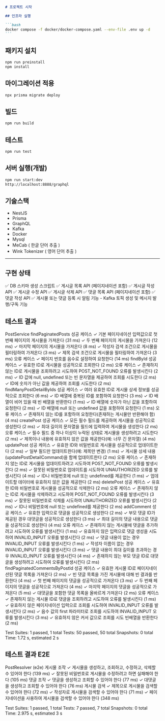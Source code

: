 ````markdown
# 프로젝트 시작

## 인프라 실행

```bash
docker compose -f docker/docker-compose.yaml --env-file .env up -d
```
````

## 패키지 설치

```bash
npm run preinstall
npm install
```

## 마이그레이션 적용

```bash
npx prisma migrate deploy
```

## 빌드

```bash
npm run build
```

## 테스트

```bash
npm run test
```

## 서버 실행(개발)

```bash
npm run start:dev
http://localhost:8888/graphql
```

## 기술스택

- NestJS
- Prisma
- GraphQL
- Kafka
- Docker
- Mysql
- MeCab ( 한글 단어 추출 )
- Wink Tokenizer ( 영어 단어 추출 )

---

## 구현 상태

✅ DB 스키마 생성 스크립트
✅ 게시글 목록 API (페이지네이션 포함)
✅ 게시글 작성 API
✅ 게시글 수정 API
✅ 게시글 삭제 API
✅ 댓글 목록 API (페이지네이션 포함)
✅ 댓글 작성 API
✅ 게시물 또는 댓글 등록 시 알림 기능
    - Kafka 토픽 생성 및 메시지 발행/구독 기능

## 테스트 결과
  PostService
    findPaginatedPosts
      성공 케이스
        ✓ 기본 페이지네이션 입력값으로 첫 번째 페이지의 게시물을 가져온다 (31 ms)
        ✓ 두 번째 페이지의 게시물을 가져온다 (12 ms)
        ✓ 마지막 페이지의 게시물을 가져온다 (8 ms)
        ✓ 작성자 검색 조건으로 게시물을 필터링하여 가져온다 (3 ms)
        ✓ 제목 검색 조건으로 게시물을 필터링하여 가져온다 (3 ms)
      오류 케이스
        ✓ 페이지 번호를 음수로 설정하여 요청한다 (14 ms)
    findById
      성공 케이스
        ✓ 유효한 ID로 게시물을 성공적으로 조회한다 (2 ms)
      오류 케이스
        ✓ 존재하지 않는 ID로 게시물을 조회하려고 시도하여 POST_NOT_FOUND 오류를 발생시킨다 (2 ms)
        ✓ ID 값에 null, undefined 또는 빈 문자열을 제공하여 조회를 시도한다 (2 ms)
        ✓ ID에 숫자가 아닌 값을 제공하여 조회를 시도한다 (2 ms)
    findManyPostDetailByIds
      성공 케이스
        ✓ 여러 유효한 ID로 게시물 상세 정보를 성공적으로 조회한다 (6 ms)
        ✓ ID 배열에 중복된 ID를 포함하여 요청한다 (3 ms)
        ✓ ID 배열이 비어 있을 때 빈 배열을 반환한다 (1 ms)
        ✓ ID 배열에 숫자가 아닌 값을 포함하여 요청한다 (2 ms)
        ✓ ID 배열에 null 또는 undefined 값을 포함하여 요청한다 (1 ms)
      오류 케이스
        ✓ 존재하지 않는 ID를 포함하여 요청한다(존재하는 게시물만 반환해야 함) (4 ms)
    createPost
      성공 케이스
        ✓ 모든 필수 필드를 제공하여 게시물을 성공적으로 생성한다 (2 ms)
        ✓ 최대 길이의 문자열을 필드에 입력하여 게시물을 생성한다 (2 ms)
      오류 케이스
        ✓ 필수 필드 중 하나 이상이 누락된 상태로 게시물을 생성하려고 시도한다 (2 ms)
        ✓ 제목이나 내용에 유효하지 않은 값을 제공한다(예: 너무 긴 문자열) (4 ms)
    updatePost
      성공 케이스
        ✓ 유효한 ID와 비밀번호로 게시물을 성공적으로 업데이트한다 (2 ms)
        ✓ 일부 필드만 업데이트한다(예: 제목만 변경) (1 ms)
        ✓ 게시물 상세 내용(updatePostDetailCommand)을 함께 업데이트한다 (2 ms)
      오류 케이스
        ✓ 존재하지 않는 ID로 게시물을 업데이트하려고 시도하여 POST_NOT_FOUND 오류를 발생시킨다 (2 ms)
        ✓ 잘못된 비밀번호로 업데이트를 시도하여 UNAUTHORIZED 오류를 발생시킨다 (4 ms)
        ✓ ID나 비밀번호에 null 또는 undefined를 제공한다 (1 ms)
        ✓ 업데이트할 데이터에 유효하지 않은 값을 제공한다 (2 ms)
    deletePost
      성공 케이스
        ✓ 유효한 ID와 비밀번호로 게시물을 성공적으로 삭제한다 (2 ms)
      오류 케이스
        ✓ 존재하지 않는 ID로 게시물을 삭제하려고 시도하여 POST_NOT_FOUND 오류를 발생시킨다 (3 ms)
        ✓ 잘못된 비밀번호로 삭제를 시도하여 UNAUTHORIZED 오류를 발생시킨다 (2 ms)
        ✓ ID나 비밀번호에 null 또는 undefined를 제공한다 (2 ms)
    addComment
      성공 케이스
        ✓ 유효한 입력으로 댓글을 성공적으로 생성한다 (2 ms)
        ✓ 부모 댓글 ID가 제공된 경우 대댓글을 성공적으로 생성한다 (3 ms)
        ✓ 최대 길이의 댓글 내용으로 댓글을 성공적으로 생성한다 (4 ms)
      오류 케이스
        ✓ 존재하지 않는 게시물에 댓글을 추가하려고 시도하여 오류를 발생시킨다 (1 ms)
        ✓ 유효하지 않은 입력으로 댓글 생성을 시도하여 INVALID_INPUT 오류를 발생시킨다 (2 ms)
        ✓ 댓글 내용이 없는 경우 INVALID_INPUT 오류를 발생시킨다 (1 ms)
        ✓ 작성자 이름이 없는 경우 INVALID_INPUT 오류를 발생시킨다 (3 ms)
        ✓ 댓글 내용이 최대 길이를 초과하는 경우 INVALID_INPUT 오류를 발생시킨다 (4 ms)
        ✓ 존재하지 않는 부모 댓글 ID로 대댓글을 생성하려고 시도하여 오류를 발생시킨다 (2 ms)
    findPaginatedCommentsByPostId
      성공 케이스
        ✓ 유효한 게시물 ID로 페이지네이션된 댓글 목록을 가져온다 (2 ms)
        ✓ 빈 댓글 목록을 가진 게시물에 대해 빈 결과를 반환한다 (4 ms)
        ✓ 첫 번째 페이지의 댓글을 성공적으로 가져온다 (3 ms)
        ✓ 두 번째 페이지의 댓글을 성공적으로 가져온다 (4 ms)
        ✓ 마지막 페이지의 댓글을 성공적으로 가져온다 (5 ms)
        ✓ 대댓글을 포함한 댓글 목록을 올바르게 가져온다 (2 ms)
      오류 케이스
        ✓ 존재하지 않는 게시물 ID로 댓글을 조회하려고 시도하여 오류를 발생시킨다 (1 ms)
        ✓ 유효하지 않은 페이지네이션 입력으로 조회를 시도하여 INVALID_INPUT 오류를 발생시킨다 (2 ms)
        ✓ 음수 값의 first 파라미터로 조회를 시도하여 INVALID_INPUT 오류를 발생시킨다 (3 ms)
        ✓ 유효하지 않은 커서 값으로 조회를 시도 빈배열을 반환한다 (2 ms)

Test Suites: 1 passed, 1 total
Tests:       50 passed, 50 total
Snapshots:   0 total
Time:        1.72 s, estimated 2 s

## 테스트 결과 E2E
  PostResolver (e2e)
    게시물 조작
      ✓ 게시물을 생성하고, 조회하고, 수정하고, 삭제할 수 있어야 한다 (139 ms)
      ✓ 잘못된 비밀번호로 게시물을 수정하려고 하면 실패해야 한다 (105 ms)
    댓글 조작
      ✓ 댓글을 생성하고 조회할 수 있어야 한다 (77 ms)
      ✓ 대댓글을 생성하고 조회할 수 있어야 한다 (76 ms)
    게시물 검색
      ✓ 제목으로 게시물을 검색할 수 있어야 한다 (72 ms)
      ✓ 작성자로 게시물을 검색할 수 있어야 한다 (71 ms)
      ✓ 페이지네이션을 사용하여 게시물을 검색할 수 있어야 한다 (348 ms)

Test Suites: 1 passed, 1 total
Tests:       7 passed, 7 total
Snapshots:   0 total
Time:        2.975 s, estimated 3 s
